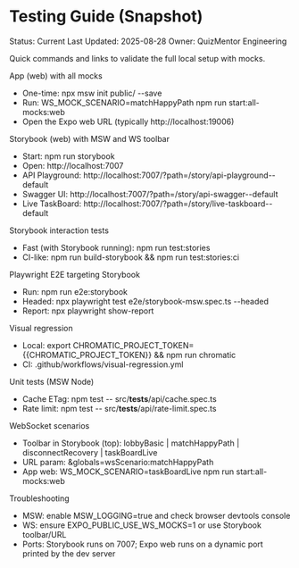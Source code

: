 # Testing Guide (Snapshot)

Status: Current
Last Updated: 2025-08-28
Owner: QuizMentor Engineering

Quick commands and links to validate the full local setup with mocks.

App (web) with all mocks

- One-time: npx msw init public/ --save
- Run: WS_MOCK_SCENARIO=matchHappyPath npm run start:all-mocks:web
- Open the Expo web URL (typically http://localhost:19006)

Storybook (web) with MSW and WS toolbar

- Start: npm run storybook
- Open: http://localhost:7007
- API Playground: http://localhost:7007/?path=/story/api-playground--default
- Swagger UI: http://localhost:7007/?path=/story/api-swagger--default
- Live TaskBoard: http://localhost:7007/?path=/story/live-taskboard--default

Storybook interaction tests

- Fast (with Storybook running): npm run test:stories
- CI-like: npm run build-storybook && npm run test:stories:ci

Playwright E2E targeting Storybook

- Run: npm run e2e:storybook
- Headed: npx playwright test e2e/storybook-msw.spec.ts --headed
- Report: npx playwright show-report

Visual regression

- Local: export CHROMATIC_PROJECT_TOKEN={{CHROMATIC_PROJECT_TOKEN}} && npm run chromatic
- CI: .github/workflows/visual-regression.yml

Unit tests (MSW Node)

- Cache ETag: npm test -- src/**tests**/api/cache.spec.ts
- Rate limit: npm test -- src/**tests**/api/rate-limit.spec.ts

WebSocket scenarios

- Toolbar in Storybook (top): lobbyBasic | matchHappyPath | disconnectRecovery | taskBoardLive
- URL param: &globals=wsScenario:matchHappyPath
- App web: WS_MOCK_SCENARIO=taskBoardLive npm run start:all-mocks:web

Troubleshooting

- MSW: enable MSW_LOGGING=true and check browser devtools console
- WS: ensure EXPO_PUBLIC_USE_WS_MOCKS=1 or use Storybook toolbar/URL
- Ports: Storybook runs on 7007; Expo web runs on a dynamic port printed by the dev server
